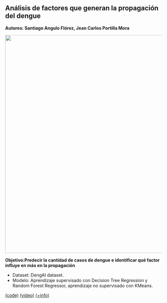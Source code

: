 ## Análisis de factores que generan la propagación del dengue <a name="proyMosquito"></a>

**Autores: Santiago Angulo Flórez, Jean Carlos Portilla Mora**

<img src="https://raw.githubusercontent.com/Parhy/IA_Project_Mosquito/master/Banner.png" style="width:700px;">

**Objetivo:Predecir la cantidad de casos de dengue e identificar qué factor influye en más en la propagación**

- Dataset: DengAI dataset.
- Modelo: Aprendizaje supervisado con Decision Tree Regression y Random Forest Regressor, aprendizaje no supervisado con KMeans.

[(code)](https://github.com/Parhy/IA_Project_Mosquito) [(video)](https://youtu.be/Q229CUkoxvk) [(+info)](https://github.com/Parhy/IA_Project_Mosquito)
